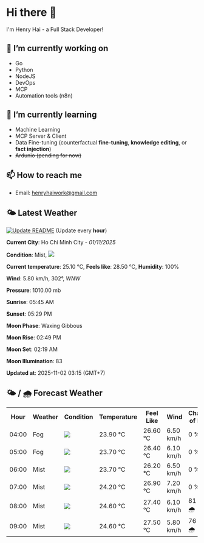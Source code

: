 # Hi there 👋

I'm Henry Hai - a Full Stack Developer!

## 🔭 I’m currently working on

- Go
- Python
- NodeJS
- DevOps
- MCP
- Automation tools (n8n)

## 🌱 I’m currently learning

- Machine Learning
- MCP Server & Client
- Data Fine-tuning (counterfactual **fine‑tuning**, **knowledge editing**, or **fact injection**)
- ~~Ardunio (pending for now)~~

## 📫 How to reach me

- Email: <henryhaiwork@gmail.com>

## 🌤️ Latest Weather
[![Update README](https://github.com/henry0hai/henry0hai/actions/workflows/udpateReadme.yml/badge.svg)](https://github.com/henry0hai/henry0hai/actions/workflows/udpateReadme.yml)
(Update every **hour**)
<!-- CURRENT_WEATHER:START -->
**Current City**: Ho Chi Minh City - *01/11/2025*

**Condition**: Mist, <img src="https://cdn.weatherapi.com/weather/64x64/night/143.png"/>

**Current temperature**: 25.10 °C, **Feels like**: 28.50 °C, **Humidity**: 100%

**Wind**: 5.80 km/h, 302°, *WNW*

**Pressure**: 1010.00 mb

**Sunrise**: 05:45 AM

**Sunset**: 05:29 PM

**Moon Phase**: Waxing Gibbous

**Moon Rise**: 02:49 PM

**Moon Set**: 02:19 AM

**Moon Illumination**: 83

**Updated at**: 2025-11-02 03:15 (GMT+7)<!-- CURRENT_WEATHER:END -->

## 🌤️ / 🌧️ Forecast Weather
<!-- FORECAST_WEATHER:START -->
<table>
		<tr>
			<th>Hour</th>
			<th>Weather</th>
			<th>Condition</th>
			<th>Temperature</th>
			<th>Feel Like</th>
			<th>Wind</th>
			<th>Chance of Rain</th>
		</tr>
				<tr>
					<td>04:00</td>
					<td>Fog</td>
					<td><img src='https://cdn.weatherapi.com/weather/64x64/night/248.png'/></td>
					<td>23.90 °C</td>
					<td>26.60 °C</td>
					<td>6.50 km/h</td>
					<td>0 %</td>
				</tr>
				<tr>
					<td>05:00</td>
					<td>Fog</td>
					<td><img src='https://cdn.weatherapi.com/weather/64x64/night/248.png'/></td>
					<td>23.70 °C</td>
					<td>26.40 °C</td>
					<td>6.10 km/h</td>
					<td>0 %</td>
				</tr>
				<tr>
					<td>06:00</td>
					<td>Mist</td>
					<td><img src='https://cdn.weatherapi.com/weather/64x64/day/143.png'/></td>
					<td>23.70 °C</td>
					<td>26.20 °C</td>
					<td>6.50 km/h</td>
					<td>0 %</td>
				</tr>
				<tr>
					<td>07:00</td>
					<td>Mist</td>
					<td><img src='https://cdn.weatherapi.com/weather/64x64/day/143.png'/></td>
					<td>24.20 °C</td>
					<td>26.90 °C</td>
					<td>7.20 km/h</td>
					<td>0 %</td>
				</tr>
				<tr>
					<td>08:00</td>
					<td>Mist</td>
					<td><img src='https://cdn.weatherapi.com/weather/64x64/day/143.png'/></td>
					<td>24.60 °C</td>
					<td>27.40 °C</td>
					<td>6.10 km/h</td>
					<td>81 % 🌧️</td>
				</tr>
				<tr>
					<td>09:00</td>
					<td>Mist</td>
					<td><img src='https://cdn.weatherapi.com/weather/64x64/day/143.png'/></td>
					<td>24.60 °C</td>
					<td>27.50 °C</td>
					<td>5.80 km/h</td>
					<td>76 % 🌧️</td>
				</tr>
</table>
<!-- FORECAST_WEATHER:END -->
